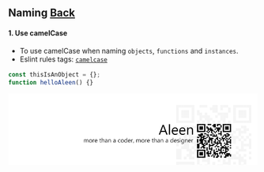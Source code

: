 ## Naming [**Back**](./../README.md)

#### 1. Use camelCase

- To use camelCase when naming `objects`, `functions` and `instances`.
- Eslint rules tags: [`camelcase`](http://eslint.org/docs/rules/camelcase.html)

```js
const thisIsAnObject = {};
function helloAleen() {}
```

<a href="http://aleen42.github.io/" target="_blank" ><img src="./../pic/tail.gif"></a>